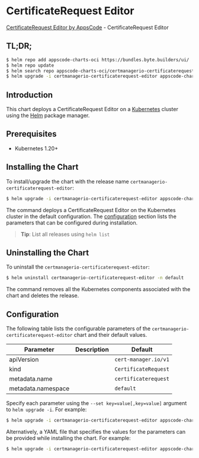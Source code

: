 # CertificateRequest Editor

[CertificateRequest Editor by AppsCode](https://byte.builders) - CertificateRequest Editor

## TL;DR;

```bash
$ helm repo add appscode-charts-oci https://bundles.byte.builders/ui/
$ helm repo update
$ helm search repo appscode-charts-oci/certmanagerio-certificaterequest-editor --version=v0.5.0
$ helm upgrade -i certmanagerio-certificaterequest-editor appscode-charts-oci/certmanagerio-certificaterequest-editor -n default --create-namespace --version=v0.5.0
```

## Introduction

This chart deploys a CertificateRequest Editor on a [Kubernetes](http://kubernetes.io) cluster using the [Helm](https://helm.sh) package manager.

## Prerequisites

- Kubernetes 1.20+

## Installing the Chart

To install/upgrade the chart with the release name `certmanagerio-certificaterequest-editor`:

```bash
$ helm upgrade -i certmanagerio-certificaterequest-editor appscode-charts-oci/certmanagerio-certificaterequest-editor -n default --create-namespace --version=v0.5.0
```

The command deploys a CertificateRequest Editor on the Kubernetes cluster in the default configuration. The [configuration](#configuration) section lists the parameters that can be configured during installation.

> **Tip**: List all releases using `helm list`

## Uninstalling the Chart

To uninstall the `certmanagerio-certificaterequest-editor`:

```bash
$ helm uninstall certmanagerio-certificaterequest-editor -n default
```

The command removes all the Kubernetes components associated with the chart and deletes the release.

## Configuration

The following table lists the configurable parameters of the `certmanagerio-certificaterequest-editor` chart and their default values.

|     Parameter      | Description |             Default             |
|--------------------|-------------|---------------------------------|
| apiVersion         |             | <code>cert-manager.io/v1</code> |
| kind               |             | <code>CertificateRequest</code> |
| metadata.name      |             | <code>certificaterequest</code> |
| metadata.namespace |             | <code>default</code>            |


Specify each parameter using the `--set key=value[,key=value]` argument to `helm upgrade -i`. For example:

```bash
$ helm upgrade -i certmanagerio-certificaterequest-editor appscode-charts-oci/certmanagerio-certificaterequest-editor -n default --create-namespace --version=v0.5.0 --set apiVersion=cert-manager.io/v1
```

Alternatively, a YAML file that specifies the values for the parameters can be provided while
installing the chart. For example:

```bash
$ helm upgrade -i certmanagerio-certificaterequest-editor appscode-charts-oci/certmanagerio-certificaterequest-editor -n default --create-namespace --version=v0.5.0 --values values.yaml
```
